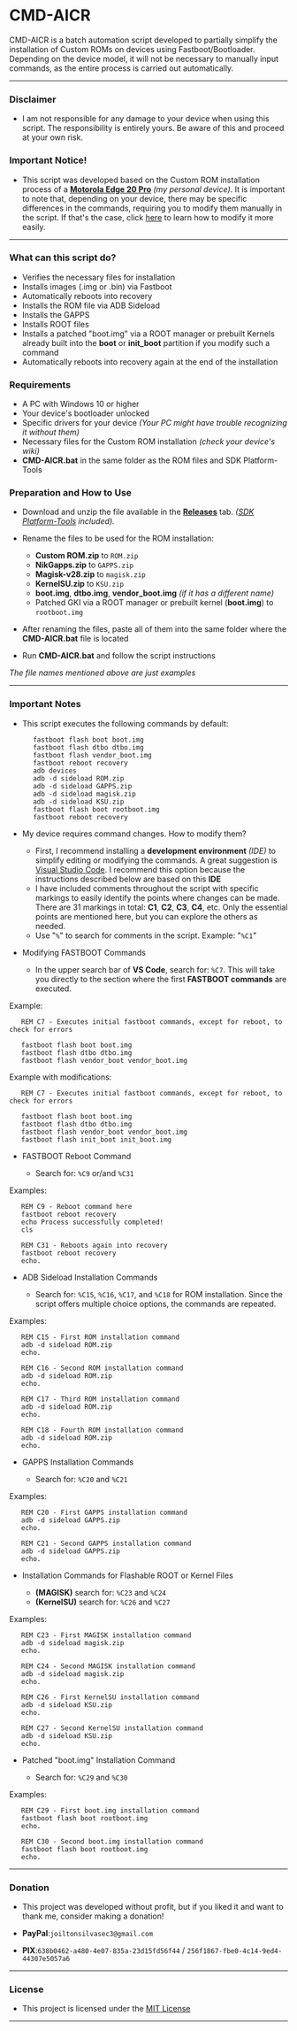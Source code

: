 # CMD-AICR
CMD-AICR is a batch automation script developed to partially simplify the installation of Custom ROMs on devices using Fastboot/Bootloader. Depending on the device model, it will not be necessary to manually input commands, as the entire process is carried out automatically.

---

### Disclaimer

- I am not responsible for any damage to your device when using this script. The responsibility is entirely yours. Be aware of this and proceed at your own risk.

### Important Notice!

- This script was developed based on the Custom ROM installation process of a [**Motorola Edge 20 Pro**](https://wiki.lineageos.org/devices/pstar/install/#) _(my personal device)_. It is important to note that, depending on your device, there may be specific differences in the commands, requiring you to modify them manually in the script. If that's the case, click [here](#important-notes) to learn how to modify it more easily.

---

### What can this script do?

   - Verifies the necessary files for installation
   - Installs images (.img or .bin) via Fastboot
   - Automatically reboots into recovery
   - Installs the ROM file via ADB Sideload
   - Installs the GAPPS
   - Installs ROOT files
   - Installs a patched "boot.img" via a ROOT manager or prebuilt Kernels already built into the **boot** or **init_boot** partition if you modify such a command
   - Automatically reboots into recovery again at the end of the installation

### Requirements

- A PC with Windows 10 or higher
- Your device's bootloader unlocked
- Specific drivers for your device _(Your PC might have trouble recognizing it without them)_
- Necessary files for the Custom ROM installation _(check your device's wiki)_
- **CMD-AICR.bat** in the same folder as the ROM files and SDK Platform-Tools

### Preparation and How to Use

- Download and unzip the file available in the [**Releases**](https://github.com/B9R7M/CMD-AICR/releases) tab. _([SDK Platform-Tools](https://developer.android.com/tools/releases/platform-tools?hl=en) included)._
- Rename the files to be used for the ROM installation:

    - **Custom ROM.zip** to `ROM.zip`
    - **NikGapps.zip** to `GAPPS.zip`
    - **Magisk-v28.zip** to `magisk.zip`
    - **KernelSU.zip** to `KSU.zip`
    - **boot.img**, **dtbo.img**, **vendor_boot.img** _(if it has a different name)_
    - Patched GKI via a ROOT manager or prebuilt kernel (**boot.img**) to `rootboot.img`

- After renaming the files, paste all of them into the same folder where the **CMD-AICR.bat** file is located

- Run **CMD-AICR.bat** and follow the script instructions

_The file names mentioned above are just examples_

---

### Important Notes

- This script executes the following commands by default:

 ```
       fastboot flash boot boot.img
       fastboot flash dtbo dtbo.img
       fastboot flash vendor_boot.img
       fastboot reboot recovery
       adb devices
       adb -d sideload ROM.zip
       adb -d sideload GAPPS.zip
       adb -d sideload magisk.zip
       adb -d sideload KSU.zip
       fastboot flash boot rootboot.img
       fastboot reboot recovery
```

- My device requires command changes. How to modify them?

    - First, I recommend installing a **development environment** _(IDE)_ to simplify editing or modifying the commands. A great suggestion is [Visual Studio Code](https://code.visualstudio.com/download). I recommend this option because the instructions described below are based on this **IDE**
    - I have included comments throughout the script with specific markings to easily identify the points where changes can be made. There are 31 markings in total: **C1**, **C2**, **C3**, **C4**, etc. Only the essential points are mentioned here, but you can explore the others as needed.
    - Use "`%`" to search for comments in the script. Example: "`%C1`"

- Modifying FASTBOOT Commands

    - In the upper search bar of **VS Code**, search for: `%C7`. This will take you directly to the section where the first **FASTBOOT commands** are executed.


Example:

```Batch
   REM C7 - Executes initial fastboot commands, except for reboot, to check for errors

   fastboot flash boot boot.img
   fastboot flash dtbo dtbo.img
   fastboot flash vendor_boot vendor_boot.img

```


Example with modifications:

```Batch
   REM C7 - Executes initial fastboot commands, except for reboot, to check for errors

   fastboot flash boot boot.img
   fastboot flash dtbo dtbo.img
   fastboot flash vendor_boot vendor_boot.img
   fastboot flash init_boot init_boot.img

```


- FASTBOOT Reboot Command

     - Search for: `%C9` or/and `%C31`


Examples:

```Batch
   REM C9 - Reboot command here
   fastboot reboot recovery
   echo Process successfully completed!
   cls

```
```Batch
   REM C31 - Reboots again into recovery
   fastboot reboot recovery
   echo.

```


- ADB Sideload Installation Commands

     - Search for: `%C15`, `%C16`, `%C17`, and `%C18` for ROM installation. Since the script offers multiple choice options, the commands are repeated.


Examples:

```Batch
   REM C15 - First ROM installation command
   adb -d sideload ROM.zip
   echo.

```
```Batch
   REM C16 - Second ROM installation command
   adb -d sideload ROM.zip
   echo.

```
```Batch
   REM C17 - Third ROM installation command
   adb -d sideload ROM.zip
   echo.

```
```Batch
   REM C18 - Fourth ROM installation command
   adb -d sideload ROM.zip
   echo.

```


- GAPPS Installation Commands

     - Search for: `%C20` and `%C21`


Examples:

```Batch
   REM C20 - First GAPPS installation command
   adb -d sideload GAPPS.zip
   echo.

```
```Batch
   REM C21 - Second GAPPS installation command
   adb -d sideload GAPPS.zip
   echo.

```

 - Installation Commands for Flashable ROOT or Kernel Files

     - **(MAGISK)** search for: `%C23` and `%C24`
     - **(KernelSU)** search for: `%C26` and `%C27`


Examples:

```Batch
   REM C23 - First MAGISK installation command
   adb -d sideload magisk.zip
   echo.

```
```Batch
   REM C24 - Second MAGISK installation command
   adb -d sideload magisk.zip
   echo.

```
```Batch
   REM C26 - First KernelSU installation command
   adb -d sideload KSU.zip
   echo.

```
```Batch
   REM C27 - Second KernelSU installation command
   adb -d sideload KSU.zip
   echo.

```

- Patched "boot.img" Installation Command

     - Search for: `%C29` and `%C30`


Examples:

```Batch
   REM C29 - First boot.img installation command
   fastboot flash boot rootboot.img
   echo.

```
```Batch
   REM C30 - Second boot.img installation command
   fastboot flash boot rootboot.img
   echo.

```


---


### Donation

- This project was developed without profit, but if you liked it and want to thank me, consider making a donation!

- **PayPal**:`joiltonsilvasec3@gmail.com`
- **PIX**:`638b0462-a480-4e07-835a-23d15fd56f44` / `256f1867-fbe0-4c14-9ed4-44307e5057a6`

---

### License

- This project is licensed under the [MIT License](https://github.com/B9R7M/CMD-AICR/blob/main/LICENSE)

---
